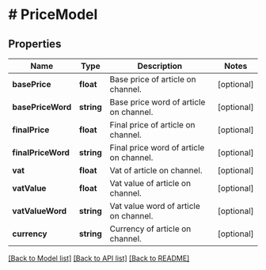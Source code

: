 # # PriceModel

## Properties

Name | Type | Description | Notes
------------ | ------------- | ------------- | -------------
**basePrice** | **float** | Base price of article on channel. | [optional]
**basePriceWord** | **string** | Base price word of article on channel. | [optional]
**finalPrice** | **float** | Final price of article on channel. | [optional]
**finalPriceWord** | **string** | Final price word of article on channel. | [optional]
**vat** | **float** | Vat of article on channel. | [optional]
**vatValue** | **float** | Vat value of article on channel. | [optional]
**vatValueWord** | **string** | Vat value word of article on channel. | [optional]
**currency** | **string** | Currency of article on channel. | [optional]

[[Back to Model list]](../../README.md#models) [[Back to API list]](../../README.md#endpoints) [[Back to README]](../../README.md)

